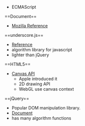 * ECMAScript

==Document==
* [Mozilla Reference](https://developer.mozilla.org/en-US/docs/JavaScript/Reference)

==underscore.js==
* [Reference](http://underscorejs.org/)
* algorithm library for javascript
* lighter than jQuery

==HTML5==
* [Canvas API](http://dev.w3.org/html5/2dcontext/)
  * Apple introduced it
  * 2D drawing API
  * WebGL use canvas context

==jQuery==
* Popular DOM manipulation library.
* [Document](http://api.jquery.com/)
* has many algorithm functions
